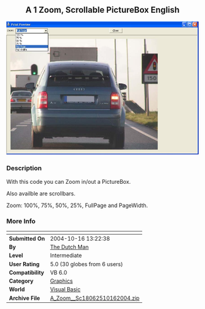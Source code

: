 ﻿<div align="center">

## A 1 Zoom, Scrollable PictureBox English

<img src="PIC20041016732153456.JPG">
</div>

### Description

With this code you can Zoom in/out a PictureBox.

Also availble are scrollbars.

Zoom: 100%, 75%, 50%, 25%, FullPage and PageWidth.
 
### More Info
 


<span>             |<span>
---                |---
**Submitted On**   |2004-10-16 13:22:38
**By**             |[The Dutch Man](https://github.com/Planet-Source-Code/PSCIndex/blob/master/ByAuthor/the-dutch-man.md)
**Level**          |Intermediate
**User Rating**    |5.0 (30 globes from 6 users)
**Compatibility**  |VB 6\.0
**Category**       |[Graphics](https://github.com/Planet-Source-Code/PSCIndex/blob/master/ByCategory/graphics__1-46.md)
**World**          |[Visual Basic](https://github.com/Planet-Source-Code/PSCIndex/blob/master/ByWorld/visual-basic.md)
**Archive File**   |[A\_Zoom\_\_Sc18062510162004\.zip](https://github.com/Planet-Source-Code/the-dutch-man-a-1-zoom-scrollable-picturebox-english__1-56722/archive/master.zip)








